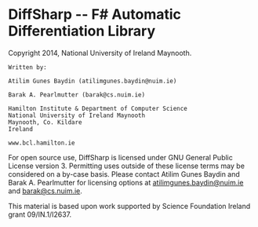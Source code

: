 
DiffSharp -- F# Automatic Differentiation Library
=================================================

Copyright 2014, National University of Ireland Maynooth.

```
Written by:

Atilim Gunes Baydin (atilimgunes.baydin@nuim.ie)

Barak A. Pearlmutter (barak@cs.nuim.ie)

Hamilton Institute & Department of Computer Science
National University of Ireland Maynooth
Maynooth, Co. Kildare
Ireland

www.bcl.hamilton.ie
```

For open source use, DiffSharp is licensed under GNU General Public License version 3. Permitting uses outside of these license terms may be considered on a by-case basis. Please contact Atilim Gunes Baydin and Barak A. Pearlmutter for licensing options at atilimgunes.baydin@nuim.ie and barak@cs.nuim.ie.

This material is based upon work supported by Science Foundation Ireland grant 09/IN.1/I2637.